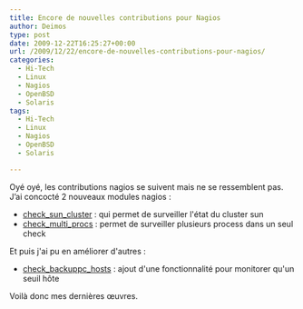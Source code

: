 ```yaml
---
title: Encore de nouvelles contributions pour Nagios
author: Deimos
type: post
date: 2009-12-22T16:25:27+00:00
url: /2009/12/22/encore-de-nouvelles-contributions-pour-nagios/
categories:
  - Hi-Tech
  - Linux
  - Nagios
  - OpenBSD
  - Solaris
tags:
  - Hi-Tech
  - Linux
  - Nagios
  - OpenBSD
  - Solaris

---
```


Oyé oyé, les contributions nagios se suivent mais ne se ressemblent pas. J’ai concocté 2 nouveaux modules nagios :

  * [check_sun_cluster](http://www.monitoringexchange.org/inventory/Check-Plugins/Software/Clusters/check_sun_cluster) : qui permet de surveiller l'état du cluster sun
  * [check_multi_procs](http://www.monitoringexchange.org/inventory/Check-Plugins/Software/Misc/check_multi_procs) : permet de surveiller plusieurs process dans un seul check

Et puis j'ai pu en améliorer d'autres :

  * [check_backuppc_hosts](http://www.monitoringexchange.org/inventory/Check-Plugins/Software/Backup/check_backuppc_hosts) : ajout d'une fonctionnalité pour monitorer qu'un seuil hôte

Voilà donc mes dernières œuvres.
